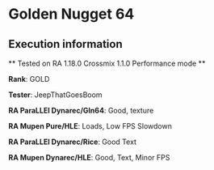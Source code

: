 # Golden Nugget 64 

## Execution information


** Tested on RA 1.18.0 Crossmix 1.1.0 Performance mode **


**Rank**: GOLD


**Tester**: JeepThatGoesBoom



**RA ParaLLEl Dynarec/Gln64**: Good, texture


**RA Mupen Pure/HLE**: Loads, Low FPS Slowdown


**RA ParaLLEl Dynarec/Rice**: Good Text


**RA Mupen Dynarec/HLE**: Good, Text, Minor FPS